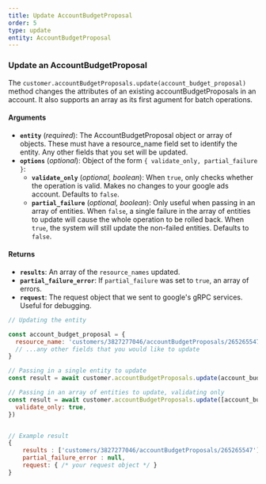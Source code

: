 ```yaml
---
title: Update AccountBudgetProposal
order: 5
type: update
entity: AccountBudgetProposal
---
```


### Update an AccountBudgetProposal

The `customer.accountBudgetProposals.update(account_budget_proposal)` method changes the attributes of an existing accountBudgetProposals in an account. It also supports an array as its first agument for batch operations.

#### Arguments

- **`entity`** (_required_): The AccountBudgetProposal object or array of objects. These must have a resource_name field set to identify the entity. Any other fields that you set will be updated.
- **`options`** (_optional_): Object of the form `{ validate_only, partial_failure }`:
  - **`validate_only`** (_optional, boolean_): When `true`, only checks whether the operation is valid. Makes no changes to your google ads account. Defaults to `false`.
  - **`partial_failure`** (_optional, boolean_): Only useful when passing in an array of entities. When `false`, a single failure in the array of entities to update will cause the whole operation to be rolled back. When `true`, the system will still update the non-failed entities. Defaults to `false`.

#### Returns

- **`results`**: An array of the `resource_names` updated.
- **`partial_failure_error`**: If `partial_failure` was set to `true`, an array of errors.
- **`request`**: The request object that we sent to google's gRPC services. Useful for debugging.

```javascript
// Updating the entity

const account_budget_proposal = {
  resource_name: 'customers/3827277046/accountBudgetProposals/265265547', // The resource_name is required
  // ...any other fields that you would like to update
}

// Passing in a single entity to update
const result = await customer.accountBudgetProposals.update(account_budget_proposal)

// Passing in an array of entities to update, validating only
const result = await customer.accountBudgetProposals.update([account_budget_proposal, other_account_budget_proposal], {
  validate_only: true,
})
```

```javascript

// Example result
{
	results : ['customers/3827277046/accountBudgetProposals/265265547'],
	partial_failure_error : null,
	request: { /* your request object */ }
}

```
